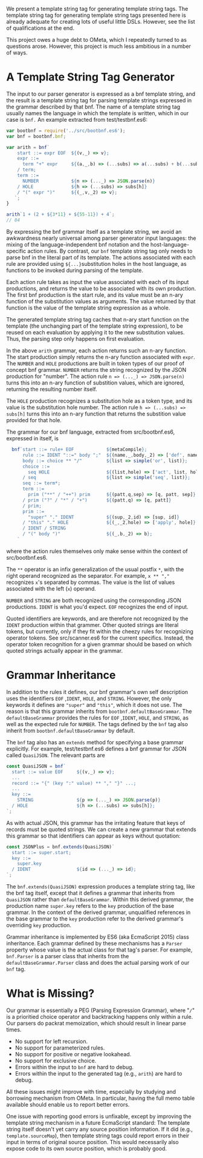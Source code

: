 We present a template string tag for generating template string tags. The template string tag for generating template string tags presented here is already adequate for creating lots of useful little DSLs. However, see the list of qualifications at the end.

This project owes a huge debt to OMeta, which I repeatedly turned to as questions arose. However, this project is much less ambitious in a number of ways.

# A Template String Tag Generator

The input to our parser generator is expressed as a bnf template string, and the result is a template string tag for parsing template strings expressed in the grammar described by that bnf. The name of a template string tag usually names the language in which the template is written, which in our case is ```bnf.``` An example extracted from test/testbnf.es6:

```javascript
var bootbnf = require('../src/bootbnf.es6');
var bnf = bootbnf.bnf;

var arith = bnf`
    start ::= expr EOF  ${(v,_) => v};
    expr ::=
      term "+" expr     ${(a,_,b) => (...subs) => a(...subs) + b(...subs)}
    / term;
    term ::=
      NUMBER            ${n => (..._) => JSON.parse(n)}
    / HOLE              ${h => (...subs) => subs[h]}
    / "(" expr ")"      ${(_,v,_2) => v};
   `;
}

arith`1 + (2 + ${3*11} + ${55-11}) + 4`;
// 84

```

By expressing the bnf grammar itself as a template string, we avoid an awkwardness nearly universal among parser generator input languages: the mixing of the language-independent bnf notation and the host-language-specific action rules. By contrast, our ```bnf``` template string tag only needs to parse bnf in the literal part of its template. The actions associated with each rule are provided using  ```${...}```substitution holes in the host language, as functions to be invoked during parsing of the template.

Each action rule takes as input the value associated with each of its input productions, and returns the value to be associated with its own production. The first bnf production is the start rule, and its value must be an n-ary function of the substitution values as arguments. The value returned by that function is the value of the template string expression as a whole.

The generated template string tag caches that n-ary start function on the template (the unchanging part of the template string expression), to be reused on each evaluation by applying it to the new substitution values. Thus, the parsing step only happens on first evaluation.

In the above ```arith``` grammar, each action returns such an n-ary function. The start production simply returns the n-ary function associated with ```expr```. The ```NUMBER``` and ```HOLE``` productions are built in token types of our proof of concept bnf grammar. ```NUMBER``` returns the string recognized by the JSON production for "number". The action rule ```n => (..._) => JSON.parse(n)``` turns this into an n-ary function of substition values, which are ignored, returning the resulting number itself.

The ```HOLE``` production recognizes a substitution hole as a token type, and its value is the substitution hole number. The action rule ```h => (...subs) => subs[h]``` turns this into an n-ary function that returns the substition value provided for that hole.

The grammar for our bnf language, extracted from src/bootbnf.es6, expressed in itself, is

```javascript
  bnf`start ::= rule+ EOF            ${metaCompile};
      rule ::= IDENT "::=" body ";"  ${(name,_,body,_2) => ['def', name, body]};
      body ::= choice ** "/"         ${list => simple('or', list)};
      choice ::=
        seq HOLE                     ${(list,hole) => ['act', list, hole]}
      / seq                          ${list => simple('seq', list)};
      seq ::= term*;
      term ::=
        prim ("**" / "++") prim      ${(patt,q,sep) => [q, patt, sep]}
      / prim ("?" / "*" / "+")       ${(patt,q) => [q, patt]}
      / prim;
      prim ::=
        "super" "." IDENT            ${(sup,_2,id) => [sup, id]}
      / "this" "." HOLE              ${(_,_2,hole) => ['apply', hole]}
      / IDENT / STRING
      / "(" body ")"                 ${(_,b,_2) => b};
    `
```

where the action rules themselves only make sense within the context of src/bootbnf.es6.

The ```**``` operator is an infix generalization of the usual postfix ```*```, with the right operand recognized as the separator. For example, ```x ** ","``` recognizes ```x```'s separated by commas. The value is the list of values associated with the left (```x```) operand.

```NUMBER``` and ```STRING``` are both recognized using the corresponding JSON productions. ```IDENT``` is what you'd expect. ```EOF``` recognizes the end of input.

Quoted identifiers are keywords, and are therefore not recognized by the ```IDENT``` production within that grammer. Other quoted strings are literal tokens, but currently, only if they fit within the cheezy rules for recognizing operator tokens. See src/scanner.es6 for the current specifics. Instead, the operator token recognition for a given grammar should be based on which quoted strings actually appear in the grammar.

# Grammar Inheritance

In addition to the rules it defines, our bnf grammar's own self description uses the identifiers ```EOF``` ,```IDENT```,  ```HOLE```, and ```STRING```. However, the only keywords it defines are ```"super"``` and ```"this"```, which it does not use. The reason is that this grammar inherits from ```bootbnf.defaultBaseGrammar```. The ```defaultBaseGrammar``` provides the rules for ```EOF``` ,```IDENT```,  ```HOLE```, and ```STRING```, as well as the expected rule for ```NUMBER```. The tags defined by the ```bnf``` tag also inherit from ```bootbnf.defaultBaseGrammar``` by default.

The ```bnf``` tag also has an ```extends``` method for specifying a base grammar explicitly. For example, test/testbnf.es6 defines a bnf grammar for JSON called ```QuasiJSON```. The relevant parts are

```javascript
const QuasiJSON = bnf`
  start ::= value EOF     ${(v,_) => v};
  ...
  record ::= "{" (key ":" value) ** "," "}" ...;
  ...
  key ::= 
    STRING                ${p => (..._) => JSON.parse(p)}
  / HOLE                  ${h => (...subs) => subs[h]};
`;

```

As with actual JSON, this grammar has the irritating feature that keys of records must be quoted strings. We can create a new grammar that extends this grammar so that identifiers can appear as keys without quotation:

```javascript
const JSONPlus = bnf.extends(QuasiJSON)`
  start ::= super.start;
  key ::=
    super.key
  / IDENT                 ${id => (..._) => id};
`;
```

The ```bnf.extends(QuasiJSON)``` expression produces a template string tag, like the bnf tag itself, except that it defines a grammar that inherits from ```QuasiJSON``` rather than ```defaultBaseGrammar```. Within this derived grammar, the production name ```super.key``` refers to the ```key``` production of the base grammar. In the context of the derived grammar, unqualified references in the base grammar to the ```key``` production refer to the derived grammar's overriding ```key``` production.

Grammar inheritance is implemented by ES6 (aka EcmaScript 2015) class inheritance. Each grammar defined by these mechanisms has a ```Parser``` property whose value is the actual class for that tag's parser. For example, ```bnf.Parser``` is a parser class that inherits from the ```defaultBaseGrammar.Parser``` class and does the actual parsing work of our ```bnf``` tag.

# What is Missing?

Our grammar is essentially a PEG (Parsing Expression Grammar), where "```/```" is a prioritied choice operator and backtracking happens only within a rule. Our parsers do packrat memoization, which should result in linear parse times.

  * No support for left recursion.
  * No support for parameterized rules.
  * No support for positive or negative lookahead.
  * No support for exclusive choice.
  * Errors within the input to ```bnf``` are hard to debug.
  * Errors within the input to the generated tag (e.g., ```arith```) are hard to debug.

All these issues might improve with time, especially by studying and borrowing mechanism from OMeta. In particular, having the full memo table available should enable us to report better errors.

One issue with reporting good errors is unfixable, except by improving the template string mechanism in a future EcmaScript standard: The template string itself doesn't yet carry any source position information. If it did (e.g., ```template.sourceMap```), then template string tags could report errors in their input in terms of original source position. This would necessarily also expose code to its own source position, which is probably good.
